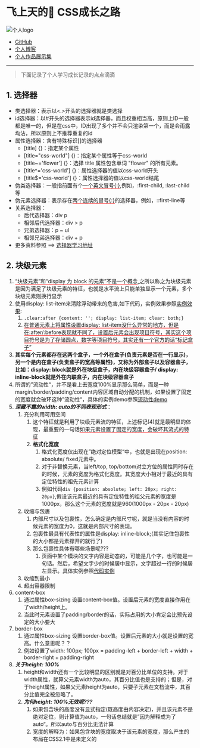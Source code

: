 # 飞上天的🐖 CSS成长之路
![个人logo](http://lihh-core.top/images/personal-logo.jpeg)
* [GitHub](https://github.com/a572251465)
* [个人博客](http://lihh-core.top/share)
* [个人作品展示集](http://lihh-core.top)

-----------------------------
> 下面记录了个人学习成长记录的点点滴滴
## 1. 选择器
* 类选择器：表示以<.>开头的选择器就是类选择
* id选择器：以#开头的选择器表示id选择器，而且权重相当高，原则上ID一般都是唯一的，但是在css中，ID出现了多个并不会只渲染第一个，而是会雨露均沾，所以原则上不推荐重复的id
* 属性选择器：含有特殊标识[]的选择器
  * [title] {}：指定某个属性
  * [title="css-world"] {}：指定某个属性等于css-world
  * [title~='flower'] {}：选择 title 属性包含单词 "flower" 的所有元素。
  * [title^='css-world'] {}：属性选择器的值以css-world开头
  * [title$='css-world'] {}：属性选择器的值以css-world结尾
* 伪类选择器：一般指前面有个<span style="border-bottom:1px solid red;">一个英文冒号{:}</span>,例如，:first-child, :last-child等
* 伪元素选择器：表示存在<span style = "border-bottom: 1px solid red;">两个连续的冒号{:}</span>的选择器，例如，::first-line等
* 关系选择器：
  * 后代选择器：div p
  * 相邻后代选择器：div > p
  * 兄弟选择器：p ~ ul
  * 相邻兄弟选择器：div + p
* 更多资料参照 ==> [选择器学习地址](https://www.w3school.com.cn/cssref/css_selectors.asp)
## 2. 块级元素
1. <span style = "border-bottom: 1px solid red;">“块级元素”和“display 为 block 的元素”不是一个概念</span>,之所以称之为块级元素是因为满足了块级元素的特征，也就是水平流上只能单独显示一个元素，多个块级元素则换行显示
2. 使用display: list-item来清除浮动带来的危害,如下代码，实例效果参照[实例效果](https://demo.cssworld.cn/3/1-1.php):
   1. `` .clear:after {content: ''; display: list-item; clear: both;} ``
   2. <span style = "border-bottom: 1px solid red;">在普通元素上将属性设置display: list-item没什么异常的地方，但是在:after/:before表现就不同了，设置后元素会出现项目符号，其实这个项目符号是为了存储圆点，数字等项目符号，其实还有一个官方的话“标记盒子”</span>
3. **其实每个元素都存在这两个盒子，一个外在盒子(负责元素是否在一行显示)，另一个是内在盒子(负责盒子的宽高等属性)，又称为外部盒子以及容器盒子，比如：display: block就是外在块级盒子，内在块级容器盒子/ display: inline-block就是外在内联盒子，内在块级容器盒子**
4. 所谓的”流动性“，并不是看上去宽度100%显示那么简单，而是一种margin/border/padding/content内容区域自动分配的机制，如果设置了固定的宽度就会破环这种”流动性“，具体的实例demo参照[流动性demo](https://demo.cssworld.cn/3/2-3.php)
5. _**深藏不露的width: auto的不同表现形式**_：
   1. 充分利用可用空间
      1. 这个特征就是利用了块级元素流的特征，上述标记(4)就是最明显的体现，最重要的一句话<span style = "border-bottom: 1px solid red">如果元素设置了固定的宽度，会破坏其流式的特征</span>
      2. **格式化宽度**
         1. 格式化宽度仅出现在”绝对定位模型“中，也就是出现在position: absolute/ fixed元素中。
         2. 对于非替换元素，当left/top, top/bottom对立方位的属性同时存在的时候，元素的宽度为格式化宽度。其宽度大小相对于最近的具有定位特性的祖先元素计算
         3. 例如代码``div {position: absolute; left: 20px; right: 20px}``,假设该元素最近的具有定位特性的祖父元素的宽度是1000px，那么这个元素的宽度就是960(1000px - 20px - 20px)
   2. 收缩与包裹
      1. 内部尺寸以及包裹性，怎么确定是内部尺寸呢，就是当没有内容的时候元素的宽度为0，这就是内部尺寸的表现。
      2. 包裹性最具有代表性的属性是display: inline-block;(其实记住包裹性的大小都是元素撑开的就行了)
      3. 那么包裹性具体有哪些场景呢???
         1. 页面中某个模块的文字内容是动态的，可能是几个字，也可能是一句话。然后，希望文字少的时候居中显示，文字超过一行的时候居左显示。具体实例参照[代码实例](https://demo.cssworld.cn/3/2-5.php)
   3. 收缩到最小
   4. 超出容器限制
6. content-box
   1. 通过属性box-sizing 设置content-box值。设置后元素的宽度直接作用在了width/height上。
   2. 当此时元素设置了padding/border的话，实际占用的大小肯定会比预先设定的大小要大
7. border-box
   1. 通过属性box-sizing 设置border-box值。设置后元素的大小就是设置的宽高。什么意思呢？？
   2. 例如设置了width: 100px; 100px = padding-left + border-left + width + border-right + padding-right
8. _**关于height: 100%**_
   1. height和width还有一个比较明显的区别就是对百分比单位的支持。对于width属性，就算父元素width为auto，其百分比值也是支持的；但是，对于height属性，如果父元素height为auto，只要子元素在文档流中，其百分比值完全被忽略了。
   2. **_为何height: 100%无效呢???_**
      1. 如果包含块的高度没有显式指定(既高度由内容决定)，并且该元素不是绝对定位，则计算值为auto，一句话总结就是”因为解释成为了auto“。所以auto与百分比无法计算
      2. 宽度的解释为：如果包含块的宽度取决于该元素的宽度，那么产生的布局在CSS2.1中是未定义的
  
